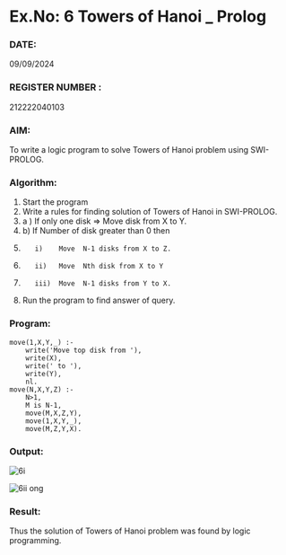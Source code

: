 # Ex.No: 6   Towers of Hanoi _ Prolog  
### DATE:      
09/09/2024
### REGISTER NUMBER : 
212222040103
### AIM: 
To  write  a logic program  to solve Towers of Hanoi problem  using SWI-PROLOG. 
### Algorithm:
1. Start the program
2.  Write a rules for finding solution of Towers of Hanoi in SWI-PROLOG.
3.  a )	If only one disk  => Move disk from X to Y.
4.  b)	If Number of disk greater than 0 then
5.        i)	Move  N-1 disks from X to Z.
6.        ii)	Move  Nth disk from X to Y
7.        iii)	Move  N-1 disks from Y to X.
8. Run the program  to find answer of  query.

### Program:
```
move(1,X,Y,_) :-  
    write('Move top disk from '), 
    write(X), 
    write(' to '), 
    write(Y), 
    nl. 
move(N,X,Y,Z) :- 
    N>1, 
    M is N-1, 
    move(M,X,Z,Y), 
    move(1,X,Y,_), 
    move(M,Z,Y,X).
```
### Output:
![6i](https://github.com/user-attachments/assets/162b86e1-f31f-4d23-bdac-0b069fe3294c)

![6ii ong](https://github.com/user-attachments/assets/cb35a033-56e9-401c-b3fc-aeb940759690)



### Result:
Thus the solution of Towers of Hanoi problem was found by logic programming.
